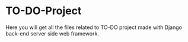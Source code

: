 # TO-DO-Project
Here you will get all the files related to TO-DO project made with Django back-end server side web framework.
